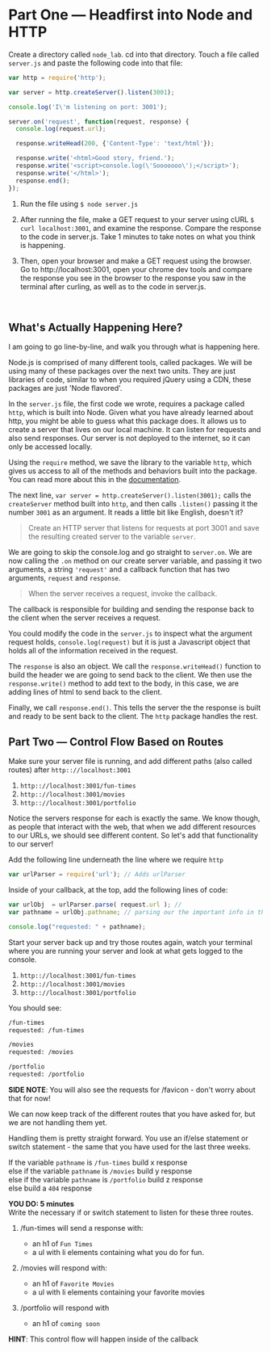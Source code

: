 # Part One — Headfirst into Node and HTTP

Create a directory called `node_lab`. cd into that directory.  Touch a file called `server.js` and paste the following code into that file:

```js
var http = require('http');

var server = http.createServer().listen(3001);

console.log('I\'m listening on port: 3001');

server.on('request', function(request, response) {
  console.log(request.url);

  response.writeHead(200, {'Content-Type': 'text/html'});

  response.write('<html>Good story, friend.');
  response.write('<script>console.log(\'Sooooooo\');</script>');
  response.write('</html>');
  response.end();
});
```

1.  Run the file using `$ node server.js`

2. After running the file, make a GET request to your server using cURL `$ curl localhost:3001`, and examine the response.  Compare the response to the code in server.js. Take 1 minutes to take notes on what you think is happening.

3. Then, open your browser and make a GET request using the browser. Go to http://localhost:3001, open your chrome dev tools and compare the response you see in the browser to the response you saw in the terminal after curling, as well as to the code in server.js.

<br />

## What's Actually Happening Here?

I am going to go line-by-line, and walk you through what is happening here.

Node.js is comprised of many different tools, called packages. We will be using many of these packages over the next two units. They are just libraries of code, similar to when you required jQuery using a CDN, these packages are just 'Node flavored'.

In the `server.js` file, the first code we wrote, requires a package called `http`, which is built into Node.  Given what you have already learned about http, you might be able to guess what this package does. It allows us to create a server that lives on our local machine.  It can listen for requests and also send responses. Our server is not deployed to the internet, so it can only be accessed locally.

Using the `require` method, we save the library to the variable `http`, which gives us access to all of the methods and behaviors built into the package. You can read more about this in the [documentation](https://nodejs.org/api/http.html).

The next line, `var server = http.createServer().listen(3001);` calls the `createServer` method built into `http`, and then calls `.listen()` passing it the number `3001` as an argument. It reads a little bit like English, doesn't it?

> Create an HTTP server that listens for requests at port 3001 and save the resulting created server to the variable `server`.

We are going to skip the console.log and go straight to `server.on`. We are now calling the `.on` method on our create server variable, and passing it two arguments, a string `'request'` and a callback function that has two arguments, `request` and `response`.

> When the server receives a request, invoke the callback.

The callback is responsible for building and sending the response back to the client when the server receives a request.

You could modify the code in the `server.js` to inspect what the argument request holds, `console.log(request)` but it is just a Javascript object that holds all of the information received in the request.

The `response` is also an object. We call the `response.writeHead()` function to build the header we are going to send back to the client. We then use the `response.write()` method to add text to the body, in this case, we are adding lines of html to send back to the client.

Finally, we call `response.end()`. This tells the server the the response is built and ready to be sent back to the client. The `http` package handles the rest.

## Part Two — Control Flow Based on Routes

Make sure your server file is running, and add different paths (also called routes) after `http:://localhost:3001`

1. `http:://localhost:3001/fun-times`
2. `http:://localhost:3001/movies`
3. `http:://localhost:3001/portfolio`

Notice the servers response for each is exactly the same. We know though, as people that interact with the web, that when we add different resources to our URLs, we should see different content. So let's add that functionality to our server!

Add the following line underneath the line where we require `http`

```js
var urlParser = require('url'); // Adds urlParser
```

Inside of your callback, at the top, add the following lines of code:

```js
var urlObj  = urlParser.parse( request.url ); //
var pathname = urlObj.pathname; // parsing our the important info in the url

console.log("requested: " + pathname);
```

Start your server back up and try those routes again, watch your terminal where you are running your server and look at what gets logged to the console.

1. `http:://localhost:3001/fun-times`
2. `http:://localhost:3001/movies`
3. `http:://localhost:3001/portfolio`

You should see:

```bash
/fun-times
requested: /fun-times

/movies
requested: /movies

/portfolio
requested: /portfolio

```

**SIDE NOTE**: You will also see the requests for /favicon - don't worry about that for now!

We can now keep track of the different routes that you have asked for, but we are not handling them yet.

Handling them is pretty straight forward.  You use an if/else statement or switch statement - the same that you have used for the last three weeks.

If the variable `pathname` is `/fun-times` build x response <br />
else if the variable `pathname` is `/movies` build y response <br />
else if the variable `pathname` is `/portfolio` build z response <br />
else build a `404` response

**YOU DO: 5 minutes** <br />
Write the necessary if or switch statement to listen for these three routes.

1. /fun-times will send a response with:
	- an h1 of `Fun Times`
	- a ul with li elements containing what you do for fun.

2. /movies will respond with:
	- an h1 of `Favorite Movies`
	- a ul with li elements containing your favorite movies

3. /portfolio will respond with
	- an h1 of `coming soon`

**HINT**: This control flow will happen inside of the callback

<br />

<!-- ## Part 3 — BONUS: Build an interface for a pseudo-database

Add the following three lines to your `server.js` file and the [cruise_data.json](https://github.com/ATL-WDI-Curriculum/atl-wdi-9/blob/master/unit_02/w06d01/student_labs/cruise_data.json) file to the same directory that has your `server.js` file to create an app that displays all the Tom Cruise movies!

```js
var fs           = require('fs');
var cruiseDBText = fs.readFileSync("cruise_data.json", "utf8");
var cruiseDB     = JSON.parse(cruiseDBText);
```

Tips to get started:

Use `console.log(cruiseDB);` to determine how the data is formatted.

Create routes that semantically match the data you are showing, i.e. if the page should show all of the movies, use the route `/movies`.

If you want to apply filters to show the data more creatively, like you want to filter all of the movies by year, `/movies/by-year` or you could use query parameters, `/movies?filter=chronological`

You can access the query parameter using `urlObj.query` instead of `url.pathname` and build more complex or nested control flow logic.
-->
